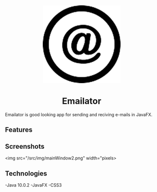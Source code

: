 <p align="center">
  <img src="/src/img/icon.png" width="256">
</p>

<div align="center">
  <h1>Emailator</h1>
</div>  

Emailator is good looking app for sending and reciving e-mails in JavaFX.

## Features

## Screenshots
<img src="/src/img/mainWindow2.png" width="pixels>

## Technologies
-Java 10.0.2
-JavaFX
-CSS3
